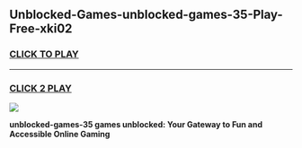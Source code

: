 
## Unblocked-Games-unblocked-games-35-Play-Free-xki02
<h3>
<a href="https://premium76.site?title=unblocked-games-35&ref=18A">CLICK TO PLAY</a></h3>
<hr>

<h3>
<a href="https://premium76.site?title=unblocked-games-35&ref=18A">CLICK 2 PLAY</a>
  
</h3>

<a href="https://premium76.site?title=unblocked-games-35&ref=18A"><img src="https://clearcache.store/games.png"></a>


**unblocked-games-35 games unblocked: Your Gateway to Fun and Accessible Online Gaming**
